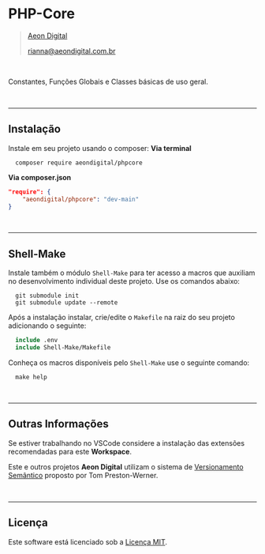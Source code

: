 PHP-Core
========

> [Aeon Digital](http://www.aeondigital.com.br)
>
> rianna@aeondigital.com.br

&nbsp;

Constantes, Funções Globais e Classes básicas de uso geral.


&nbsp;
&nbsp;


________________________________________________________________________________________________________________________

## Instalação

Instale em seu projeto usando o composer:
**Via terminal**
```shell
  composer require aeondigital/phpcore
```

**Via composer.json**
```json
"require": {
    "aeondigital/phpcore": "dev-main"
}
```


&nbsp;
&nbsp;


________________________________________________________________________________________________________________________

## Shell-Make

Instale também o módulo ``Shell-Make`` para ter acesso a macros que auxiliam no desenvolvimento individual deste
projeto. Use os comandos abaixo:

```shell
  git submodule init
  git submodule update --remote
```

Após a instalação instalar, crie/edite o ``Makefile`` na raiz do seu projeto adicionando o seguinte:

```Makefile
  include .env
  include Shell-Make/Makefile
```

Conheça os macros disponíveis pelo ``Shell-Make`` use o seguinte comando:

```shell
  make help
```


&nbsp;
&nbsp;


________________________________________________________________________________________________________________________

## Outras Informações

Se estiver trabalhando no VSCode considere a instalação das extensões recomendadas para este **Workspace**.  

Este e outros projetos **Aeon Digital** utilizam o sistema de [Versionamento Semântico](https://semver.org/) proposto 
por Tom Preston-Werner.  


&nbsp;
&nbsp;


________________________________________________________________________________________________________________________

## Licença

Este software está licenciado sob a [Licença MIT](LICENSE).
